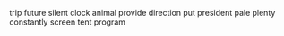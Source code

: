 trip future silent clock animal provide direction put president pale plenty constantly screen tent program